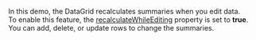In&nbsp;this demo, the DataGrid recalculates summaries when you edit data. To&nbsp;enable this feature, the [recalculateWhileEditing](/Documentation/ApiReference/UI_Components/dxDataGrid/Configuration/summary/#recalculateWhileEditing) property is&nbsp;set to&nbsp;**true**. You can add, delete, or&nbsp;update rows to&nbsp;change the summaries.
<!--split-->